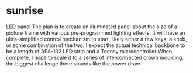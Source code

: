 # sunrise
LED panel
The plan is to create an illuminated panel about the size of a picture frame with various pre-programmed lighting effects. It will have an ultra-simplified control mechanism to start, likely either a few keys, a knob, or some combination of the two.
I expect the actual technical backbone to be a length of APA-102 LED strip and a Teensy microcontroller
When complete, I hope to scale it to a series of interconnected crown moulding. the biggest challenge there sounds like the power draw.
